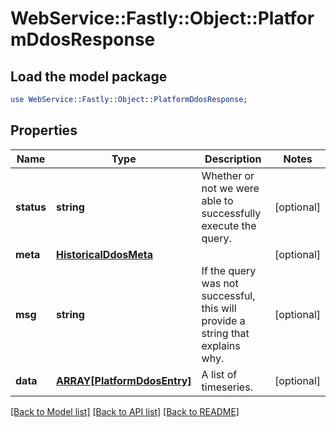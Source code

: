 # WebService::Fastly::Object::PlatformDdosResponse

## Load the model package
```perl
use WebService::Fastly::Object::PlatformDdosResponse;
```

## Properties
Name | Type | Description | Notes
------------ | ------------- | ------------- | -------------
**status** | **string** | Whether or not we were able to successfully execute the query. | [optional] 
**meta** | [**HistoricalDdosMeta**](HistoricalDdosMeta.md) |  | [optional] 
**msg** | **string** | If the query was not successful, this will provide a string that explains why. | [optional] 
**data** | [**ARRAY[PlatformDdosEntry]**](PlatformDdosEntry.md) | A list of timeseries. | [optional] 

[[Back to Model list]](../README.md#documentation-for-models) [[Back to API list]](../README.md#documentation-for-api-endpoints) [[Back to README]](../README.md)


